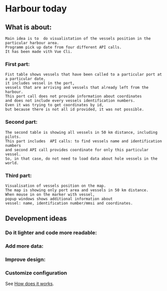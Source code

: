 # Harbour today

## What is about:

```
Main idea is to  do visualistation of the vessels position in the particular harbour area.
Programm pick up date from four different API calls.
It has been made vith Vue Cli.
```

### First part:
```
Fist table shows vessels that have been called to a particular port at a particular date,
it includes vessel in the port, 
vessels that are arriving and vessels that already left from the harbour. 
This port call does not provide information about coordinates 
and does not include every vessels identification numbers. 
Even it was trying to get coordinates by id, 
but because there is not all id provided, it was not possible.
```

### Second part:
```
The second table is showing all vessels in 50 km distance, including pilots. 
This part includes  API calls: to find vessels name and identification numbers 
and second API call provides coordinate for only this particular vessel.
So, in that case, do not need to load data about hole vessels in the world.

```

### Third part:
```
Visualisation of vessels position on the map.
The map is showing only port area and vessels in 50 km distance.
When mouse in on the marker with vessel, 
popup windows shows additional information about 
vessel: name, identification number/mmsi and coordinates.

```
## Development ideas
### Do it lighter and code more readable:
### Add more data:
### Improve design:



### Customize configuration
See [How does it works](https://dos.seamk.fi/~epedu+k1601808/dist/).

